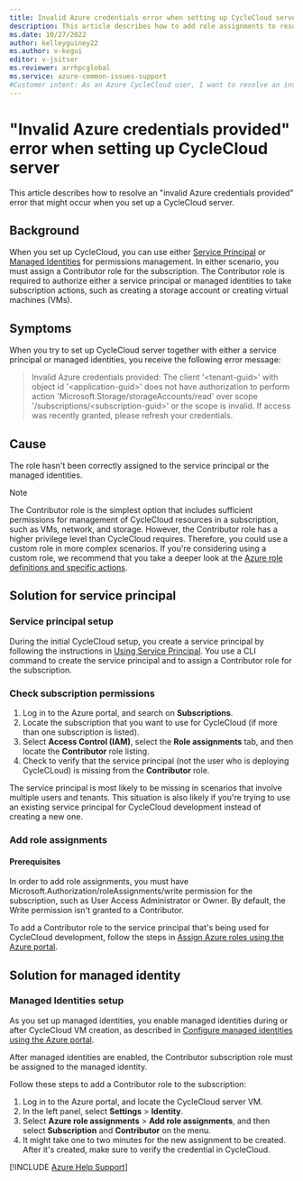 ```yaml
--- 
title: Invalid Azure credentials error when setting up CycleCloud server
description: This article describes how to add role assignments to resolve an invalid Azure credentials error. This error might occur when you're setting up a CycleCloud server. 
ms.date: 10/27/2022
author: kelleyguiney22
ms.author: v-kegui
editor: v-jsitser
ms.reviewer: arrhpcglobal
ms.service: azure-common-issues-support
#Customer intent: As an Azure CycleCloud user, I want to resolve an invalid Azure credentials error message that I received while I was setting up a CycleCloud server. I want to resolve this error so that I can set up my server successfully.
---
```


# "Invalid Azure credentials provided" error when setting up CycleCloud server

This article describes how to resolve an "invalid Azure credentials provided" error that might occur when you set up a CycleCloud server.

## Background

When you set up CycleCloud, you can use either [Service Principal](/azure/cyclecloud/how-to/service-principals) or [Managed Identities](/azure/cyclecloud/how-to/managed-identities) for permissions management. In either scenario, you must assign a Contributor role for the subscription. The Contributor role is required to authorize either a service principal or managed identities to take subscription actions, such as creating a storage account or creating virtual machines (VMs).

## Symptoms

When you try to set up CycleCloud server together with either a service principal or managed identities, you receive the following error message:

> Invalid Azure credentials provided: The client '\<tenant-guid>' with object id '\<application-guid>' does not have authorization to perform action 'Microsoft.Storage/storageAccounts/read' over scope '/subscriptions/\<subscription-guid>' or the scope is invalid. If access was recently granted, please refresh your credentials.

## Cause

The role hasn't been correctly assigned to the service principal or the managed identities.

> [!NOTE]
> 
> The Contributor role is the simplest option that includes sufficient permissions for management of CycleCloud resources in a subscription, such as VMs, network, and storage. However, the Contributor role has a higher privilege level than CycleCloud requires. Therefore, you could use a custom role in more complex scenarios. If you're considering using a custom role, we recommend that you take a deeper look at the [Azure role definitions and specific actions](/azure/role-based-access-control/role-definitions-list).

## Solution for service principal

### Service principal setup

During the initial CycleCloud setup, you create a service principal by following the instructions in [Using Service Principal](/azure/cyclecloud/how-to/service-principals). You use a CLI command to create the service principal and to assign a Contributor role for the subscription.

### Check subscription permissions

1. Log in to the Azure portal, and search on **Subscriptions**.
1. Locate the subscription that you want to use for CycleCloud (if more than one subscription is listed).
1. Select **Access Control (IAM)**, select the **Role assignments** tab, and then locate the **Contributor** role listing.
1. Check to verify that the service principal (not the user who is deploying CycleCLoud) is missing from the **Contributor** role.

The service principal is most likely to be missing in scenarios that involve multiple users and tenants. This situation is also likely if you're trying to use an existing service principal for CycleCloud development instead of creating a new one.

### Add role assignments

#### Prerequisites

In order to add role assignments, you must have Microsoft.Authorization/roleAssignments/write permission for the subscription, such as User Access Administrator or Owner. By default, the Write permission isn't granted to a Contributor.

To add a Contributor role to the service principal that's being used for CycleCloud development, follow the steps in [Assign Azure roles using the Azure portal](/azure/role-based-access-control/role-assignments-portal?tabs=current).

## Solution for managed identity

### Managed Identities setup

As you set up managed identities, you enable managed identities during or after CycleCloud VM creation, as described in [Configure managed identities using the Azure portal](/azure/active-directory/managed-identities-azure-resources/qs-configure-portal-windows-vm).

After managed identities are enabled, the Contributor subscription role must be assigned to the managed identity.

Follow these steps to add a Contributor role to the subscription:

1. Log in to the Azure portal, and locate the CycleCloud server VM.
1. In the left panel, select **Settings** > **Identity**.
1. Select **Azure role assignments** > **Add role assignments**, and then select **Subscription** and **Contributor** on the menu.
1. It might take one to two minutes for the new assignment to be created. After it's created, make sure to verify the credential in CycleCloud.

[!INCLUDE [Azure Help Support](../../includes/azure-help-support.md)]
